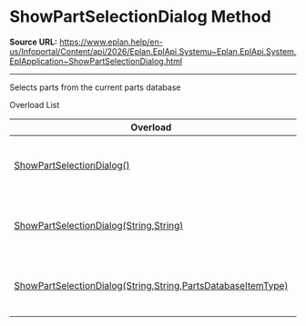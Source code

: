 # ShowPartSelectionDialog Method

**Source URL:** https://www.eplan.help/en-us/Infoportal/Content/api/2026/Eplan.EplApi.Systemu~Eplan.EplApi.System.EplApplication~ShowPartSelectionDialog.html

---

Selects parts from the current parts database

Overload List

| Overload | Description |
| --- | --- |
| [ShowPartSelectionDialog()](Eplan.EplApi.Systemu~Eplan.EplApi.System.EplApplication~ShowPartSelectionDialog().html) | Selects parts from the current parts database |
| [ShowPartSelectionDialog(String,String)](Eplan.EplApi.Systemu~Eplan.EplApi.System.EplApplication~ShowPartSelectionDialog(String,String).html) | Select part from the current parts database |
| [ShowPartSelectionDialog(String,String,PartsDatabaseItemType)](Eplan.EplApi.Systemu~Eplan.EplApi.System.EplApplication~ShowPartSelectionDialog(String,String,PartsDatabaseItemType).html) | Select item from the current parts database |
